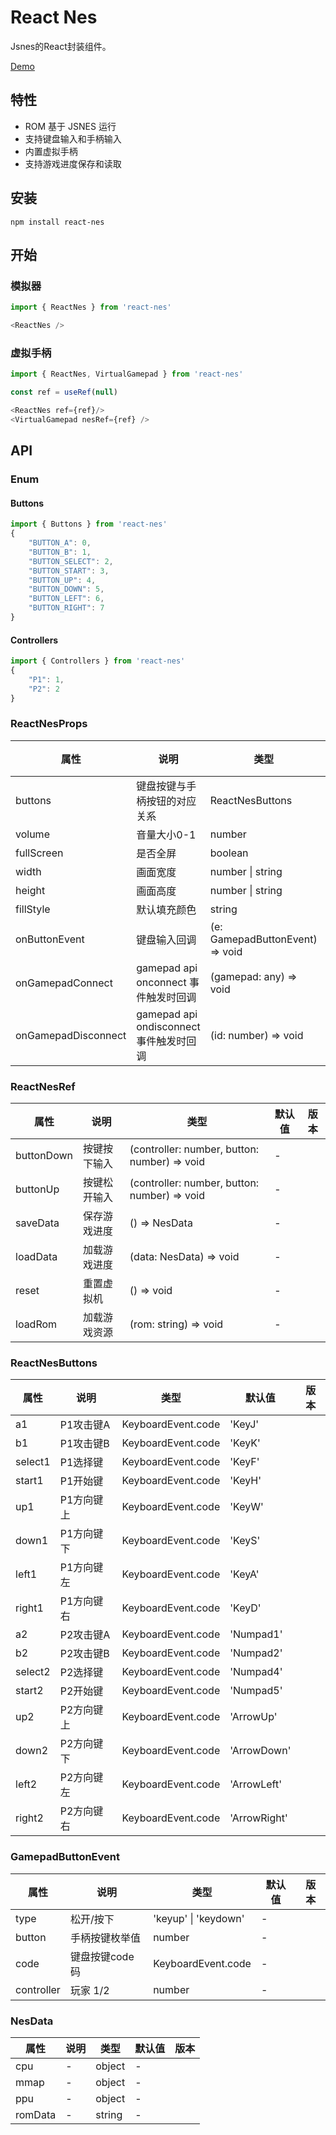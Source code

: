 # React Nes
 
Jsnes的React封装组件。

[Demo](https://kitashirakawa-tamako.github.io/react-nes/zh-CN/demo)

## 特性
* ROM 基于 JSNES 运行
* 支持键盘输入和手柄输入
* 内置虚拟手柄
* 支持游戏进度保存和读取

## 安装

```shell
npm install react-nes
```

## 开始

### 模拟器

```js
import { ReactNes } from 'react-nes'
```

```js
<ReactNes />
```

### 虚拟手柄

```js
import { ReactNes, VirtualGamepad } from 'react-nes'
```
```js
const ref = useRef(null)
```
```js
<ReactNes ref={ref}/>
<VirtualGamepad nesRef={ref} />
```

## API

### Enum

#### Buttons
```js
import { Buttons } from 'react-nes'
{
    "BUTTON_A": 0,
    "BUTTON_B": 1,
    "BUTTON_SELECT": 2,
    "BUTTON_START": 3,
    "BUTTON_UP": 4,
    "BUTTON_DOWN": 5,
    "BUTTON_LEFT": 6,
    "BUTTON_RIGHT": 7
}
```
#### Controllers
```js
import { Controllers } from 'react-nes'
{
    "P1": 1,
    "P2": 2
}
```
### ReactNesProps

| 属性                | 说明                                    | 类型                            | 默认值 | 版本 |
| ------------------- | --------------------------------------- | ------------------------------- | ------ | ---- |
| buttons             | 键盘按键与手柄按钮的对应关系            | ReactNesButtons                 | -      |      |
| volume              | 音量大小0-1                             | number                          | 0.5    |      |
| fullScreen          | 是否全屏                                | boolean                         | false  |      |
| width               | 画面宽度                                    | number \| string                | 256    |      |
| height              | 画面高度                                    | number \| string                | 240    |      |
| fillStyle           | 默认填充颜色                            | string                          | #000   |      |
| onButtonEvent       | 键盘输入回调                            | (e: GamepadButtonEvent) => void | -      |      |
| onGamepadConnect    | gamepad api onconnect 事件触发时回调    | (gamepad: any) => void          | -      |      |
| onGamepadDisconnect | gamepad api ondisconnect 事件触发时回调 | (id: number) => void            | -      |      |

### ReactNesRef

| 属性    | 说明       | 类型               | 默认值     | 版本 |
| ------- | ---------- | ------------------ | ---------- | ---- |
| buttonDown | 按键按下输入 | (controller: number, button: number) => void | -      |      |
| buttonUp | 按键松开输入 | (controller: number, button: number) => void | -      |      |
| saveData | 保存游戏进度 | () => NesData | -            |      |
| loadData | 加载游戏进度 | (data: NesData) => void | -       |      |
| reset | 重置虚拟机 | () => void | -       |      |
| loadRom | 加载游戏资源 | (rom: string) => void | -       |      |

### ReactNesButtons
| 属性    | 说明       | 类型               | 默认值     | 版本 |
| ------- | ---------- | ------------------ | ---------- | ---- |
| a1      | P1攻击键A  | KeyboardEvent.code | 'KeyJ'       |      |
| b1      | P1攻击键B  | KeyboardEvent.code | 'KeyK'       |      |
| select1 | P1选择键   | KeyboardEvent.code | 'KeyF'       |      |
| start1  | P1开始键   | KeyboardEvent.code | 'KeyH'       |      |
| up1     | P1方向键上 | KeyboardEvent.code | 'KeyW'       |      |
| down1   | P1方向键下 | KeyboardEvent.code | 'KeyS'       |      |
| left1   | P1方向键左 | KeyboardEvent.code | 'KeyA'       |      |
| right1  | P1方向键右 | KeyboardEvent.code | 'KeyD'       |      |
| a2      | P2攻击键A  | KeyboardEvent.code | 'Numpad1'    |      |
| b2      | P2攻击键B  | KeyboardEvent.code | 'Numpad2'    |      |
| select2 | P2选择键   | KeyboardEvent.code | 'Numpad4'    |      |
| start2  | P2开始键   | KeyboardEvent.code | 'Numpad5'    |      |
| up2     | P2方向键上 | KeyboardEvent.code | 'ArrowUp'    |      |
| down2   | P2方向键下 | KeyboardEvent.code | 'ArrowDown'  |      |
| left2   | P2方向键左 | KeyboardEvent.code | 'ArrowLeft'  |      |
| right2  | P2方向键右 | KeyboardEvent.code | 'ArrowRight' |      |

### GamepadButtonEvent
| 属性       | 说明           | 类型                  | 默认值 | 版本 |
| ---------- | -------------- | --------------------- | ------ | ---- |
| type       | 松开/按下      | 'keyup' \| 'keydown'  | -      |      |
| button     | 手柄按键枚举值 | number                | -      |      |
| code       | 键盘按键code码 | KeyboardEvent.code    | -      |      |
| controller | 玩家 1/2       | number                | -      |      |

### NesData
| 属性    | 说明 | 类型   | 默认值 | 版本 |
| ------- | ---- | ------ | ------ | ---- |
| cpu     | -    | object | -      |      |
| mmap    | -    | object | -      |      |
| ppu     | -    | object | -      |      |
| romData | -    | string | -      |      |